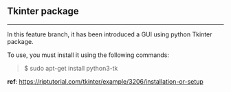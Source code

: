 ## Tkinter package
---
In this feature branch, it has been introduced a GUI using python Tkinter package.

To use, you must install it using the following commands:
> $ sudo apt-get install python3-tk

__ref__: https://riptutorial.com/tkinter/example/3206/installation-or-setup